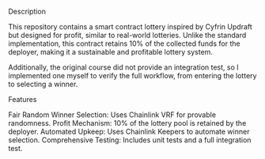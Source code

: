 Description

This repository contains a smart contract lottery inspired by Cyfrin Updraft but designed for profit, similar to real-world lotteries. Unlike the standard implementation, this contract retains 10% of the collected funds for the deployer, making it a sustainable and profitable lottery system.

Additionally, the original course did not provide an integration test, so I implemented one myself to verify the full workflow, from entering the lottery to selecting a winner.

Features

Fair Random Winner Selection: Uses Chainlink VRF for provable randomness.
Profit Mechanism: 10% of the lottery pool is retained by the deployer.
Automated Upkeep: Uses Chainlink Keepers to automate winner selection.
Comprehensive Testing: Includes unit tests and a full integration test.
